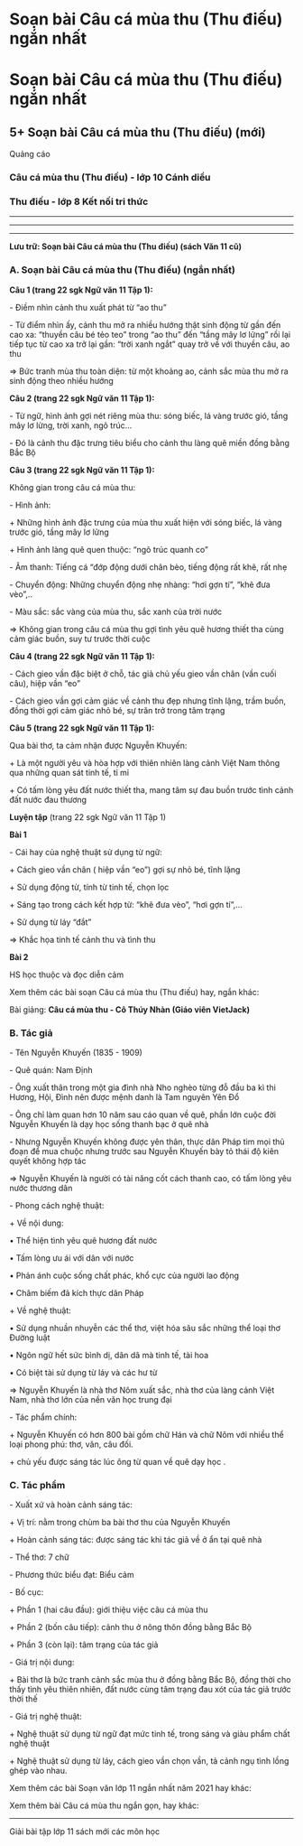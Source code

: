 # Soạn bài Câu cá mùa thu (Thu điếu) ngắn nhất

# Soạn bài Câu cá mùa thu (Thu điếu) ngắn nhất

## 5+ Soạn bài Câu cá mùa thu (Thu điếu) (mới)

Quảng cáo

### Câu cá mùa thu (Thu điếu) - lớp 10 Cánh diều

### Thu điếu - lớp 8 Kết nối tri thức

* * *

* * *

* * *

**Lưu trữ: Soạn bài Câu cá mùa thu (Thu điếu) (sách Văn 11 cũ)**

### **A. Soạn bài Câu cá mùa thu (Thu điếu) (ngắn nhất)**

**Câu 1 (trang 22 sgk Ngữ văn 11 Tập 1):**

\- Điềm nhìn cảnh thu xuất phát từ “ao thu” 

\- Từ điểm nhìn ấy, cảnh thu mở ra nhiều hướng thật sinh động từ gần đến cao xa: “thuyền câu bé tẻo teo” trong “ao thu” đến “tầng mây lơ lửng” rồi lại tiếp tục từ cao xa trở lại gần: “trời xanh ngắt” quay trở về với thuyền câu, ao thu 

=> Bức tranh mùa thu toàn diện: từ một khoảng ao, cảnh sắc mùa thu mở ra sinh động theo nhiều hướng 

**Câu 2 (trang 22 sgk Ngữ văn 11 Tập 1):**

\- Từ ngữ, hình ảnh gợi nét riêng mùa thu: sóng biếc, lá vàng trước gió, tầng mây lơ lửng, trời xanh, ngõ trúc… 

\- Đó là cảnh thu đặc trưng tiêu biểu cho cảnh thu làng quê miền đồng bằng Bắc Bộ 

**Câu 3 (trang 22 sgk Ngữ văn 11 Tập 1):**

Không gian trong câu cá mùa thu: 

\- Hình ảnh: 

\+ Những hình ảnh đặc trưng của mùa thu xuất hiện với sóng biếc, lá vàng trước gió, tầng mây lơ lửng 

\+ Hình ảnh làng quê quen thuộc: “ngõ trúc quanh co” 

\- Âm thanh: Tiếng cá “đớp động dưới chân bèo, tiếng động rất khẽ, rất nhẹ 

\- Chuyển động: Những chuyển động nhẹ nhàng: “hơi gợn tí”, “khẽ đưa vèo”,.. 

\- Màu sắc: sắc vàng của mùa thu, sắc xanh của trời nước 

=> Không gian trong câu cá mùa thu gợi tình yêu quê hương thiết tha cùng cảm giác buồn, suy tư trước thời cuộc 

**Câu 4 (trang 22 sgk Ngữ văn 11 Tập 1):**

\- Cách gieo vần đặc biệt ở chỗ, tác giả chủ yếu gieo vần chân (vần cuối câu), hiệp vần “eo” 

\- Cách gieo vần gợi cảm giác về cảnh thu đẹp nhưng tĩnh lặng, trầm buồn, đồng thời gợi cảm giác nhỏ bé, sự trăn trở trong tâm trạng 

**Câu 5 (trang 22 sgk Ngữ văn 11 Tập 1):**

Qua bài thơ, ta cảm nhận được Nguyễn Khuyến: 

\+ Là một người yêu và hòa hợp với thiên nhiên làng cảnh Việt Nam thông qua những quan sát tinh tế, tỉ mỉ 

\+ Có tấm lòng yêu đất nước thiết tha, mang tâm sự đau buồn trước tình cảnh đất nước đau thương 

**Luyện tập** (trang 22 sgk Ngữ văn 11 Tập 1)

**Bài 1**

\- Cái hay của nghệ thuật sử dụng từ ngữ: 

\+ Cách gieo vần chân ( hiệp vần “eo”) gợi sự nhỏ bé, tĩnh lặng 

\+ Sử dụng động từ, tính từ tinh tế, chọn lọc 

\+ Sáng tạo trong cách kết hợp từ: “khẽ đưa vèo”, “hơi gợn tí”,… 

\+ Sử dụng từ láy “đắt” 

=> Khắc họa tinh tế cảnh thu và tình thu 

**Bài 2**

HS học thuộc và đọc diễn cảm

Xem thêm các bài soạn Câu cá mùa thu (Thu điếu) hay, ngắn khác:

Bài giảng: **Câu cá mùa thu - Cô Thúy Nhàn (Giáo viên VietJack)**

### **B. Tác giả**

\- Tên Nguyễn Khuyến (1835 - 1909)

\- Quê quán: Nam Định

\-  Ông xuất thân trong một gia đình nhà Nho nghèo từng đỗ đầu ba kì thi Hương, Hội, Đình nên được mệnh danh là Tam nguyên Yên Đổ

\- Ông chỉ làm quan hơn 10 năm sau cáo quan về quê, phần lớn cuộc đời Nguyễn Khuyến là dạy học sống thanh bạc ở quê nhà

\- Nhưng Nguyễn Khuyến không được yên thân, thực dân Pháp tìm mọi thủ đoạn để mua chuộc nhưng trước sau Nguyễn Khuyến bày tỏ thái độ kiên quyết không hợp tác

⇒ Nguyễn Khuyến là người có tài năng cốt cách thanh cao, có tấm lòng yêu nước thương dân

\- Phong cách nghệ thuật: 

\+ Về nội dung:

• Thể hiện tình yêu quê hương đất nước

• Tấm lòng ưu ái với dân với nước

• Phản ánh cuộc sống chất phác, khổ cực của người lao động

• Châm biếm đả kích thực dân Pháp

\+ Về nghệ thuật:

• Sử dụng nhuần nhuyễn các thể thơ, việt hóa sâu sắc những thể loại thơ Đường luật

• Ngôn ngữ hết sức bình dị, dân dã mà tinh tế, tài hoa

• Có biệt tài sử dụng từ láy và các hư từ

⇒ Nguyễn Khuyến là nhà thơ Nôm xuất sắc, nhà thơ của làng cảnh Việt Nam, nhà thơ lớn của nền văn học trung đại

\- Tác phẩm chính:

\+ Nguyễn Khuyến có hơn 800 bài gồm chữ Hán và chữ Nôm với nhiều thể loại phong phú: thơ, văn, câu đối.

\+ chủ yếu được sáng tác lúc ông từ quan về quê dạy học .

### **C. Tác phẩm**

\- Xuất xứ và hoàn cảnh sáng tác: 

\+ Vị trí: nằm trong chùm ba bài thơ thu của Nguyễn Khuyến

\+ Hoàn cảnh sáng tác: được sáng tác khi tác giả về ở ẩn tại quê nhà

\- Thể thơ: 7 chữ

\- Phương thức biểu đạt: Biểu cảm

\- Bố cục: 

\+ Phần 1 (hai câu đầu): giới thiệu việc câu cá mùa thu

\+ Phần 2 (bốn câu tiếp): cảnh thu ở nông thôn đồng bằng Bắc Bộ

\+ Phần 3 (còn lại): tâm trạng của tác giả

\- Giá trị nội dung: 

\+ Bài thơ là bức tranh cảnh sắc mùa thu ở đồng bằng Bắc Bộ, đồng thời cho thấy tình yêu thiên nhiên, đất nước cùng tâm trạng đau xót của tác giả trước thời thế

\- Giá trị nghệ thuật: 

\+ Nghệ thuật sử dụng từ ngữ đạt mức tinh tế, trong sáng và giàu phẩm chất nghệ thuật

\+ Nghệ thuật sử dụng từ láy, cách gieo vần chọn vần, tả cảnh ngụ tình lồng ghép vào nhau.

Xem thêm các bài Soạn văn lớp 11 ngắn nhất năm 2021 hay khác:

Xem thêm bài Câu cá mùa thu ngắn gọn, hay khác:

* * *

Giải bài tập lớp 11 sách mới các môn học
